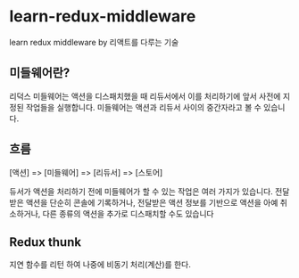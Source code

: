 # learn-redux-middleware
learn redux middleware by 리액트를 다루는 기술 

## 미들웨어란?
리덕스 미들웨어는 액션을 디스패치했을 때 리듀서에서 이를 처리하기에 앞서 사전에 지정된 작업들을 실행합니다. 미들웨어는 액션과 리듀서 사이의 중간자라고 볼 수 있습니다.

## 흐름
[액션] => [미들웨어] => [리듀서] => [스토어]

듀서가 액션을 처리하기 전에 미들웨어가 할 수 있는 작업은 여러 가지가 있습니다. 전달받은 액션을 단순히 콘솔에 기록하거나, 전달받은 액션 정보를 기반으로 액션을 아예 취소하거나, 다른 종류의 액션을 추가로 디스패치할 수도 있습니다


## Redux thunk
지연 함수를 리턴 하여 나중에 비동기 처리(계산)를 한다.
